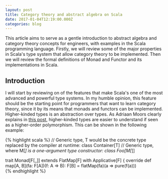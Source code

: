 ```yaml
---
layout: post
title: Category theory and abstract algebra on Scala
date: 2017-01-04T12:19:00.000Z
categories: blog
---
```


This article aims to serve as a gentle introduction to abstract algebra and category theory concepts for engineers, with examples in the Scala programming language. Firstly, we will review some of the major properties in Scala's type system that allow category theory to be implemented. Then we will review the formal definitions of Monad and Functor and its implementations in Scala.<br>

## Introduction

I will start by reviewing on of the features that make Scala's one of the most advanced and powerful type systems. In my humble opinion, this feature should be the starting point for programmers that want to learn category theory, since it by its means that monads and functors can be implemented.<br>
Higher-kinded types is an abstraction over types. As Adriaan Moors clearly explains in [this post][SO01], higher-kinded types are easier to understand if seen as a higher-order polymorphism. This can be shown in the following example:


{% highlight scala %}
// Generic type, T would be the concrete type replaced by the compiler at runtime:
class Container[T] 
// Generic type, where M[_] is a one-argument type constructor:
class Foo[M[_]] 

trait Monad[F[_]] extends FlatMap[F] with Applicative[F] {
  override def map[A, B](fa: F[A])(f: A => B): F[B] =
    flatMap(fa)(a => pure(f(a)))    
{% endhighlight %}

[SO01]: http://stackoverflow.com/a/6427289/5089400
